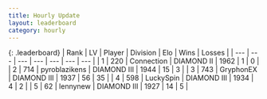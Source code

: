```yaml
---
title: Hourly Update
layout: leaderboard
category: hourly
---
```


{: .leaderboard}
| Rank | LV | Player | Division | Elo | Wins | Losses |
| --- | --- | --- | --- | --- | --- | --- |
| <span data-change="0">1</span> | 220 | <span title="ID: 539711">Connection</span> | DIAMOND II | <span data-change="0">1962</span> | <span data-change="0">1</span> | <span data-change="0">0</span> |
| <span data-change="0">2</span> | 714 | <span title="ID: 143220">pyroblazikens</span> | DIAMOND III | <span data-change="0">1944</span> | <span data-change="0">15</span> | <span data-change="0">3</span> |
| <span data-change="0">3</span> | 743 | <span title="ID: 315148">GryphonEX</span> | DIAMOND III | <span data-change="0">1937</span> | <span data-change="0">56</span> | <span data-change="0">35</span> |
| <span data-change="0">4</span> | 598 | <span title="ID: 498412">LuckySpin</span> | DIAMOND III | <span data-change="0">1934</span> | <span data-change="0">4</span> | <span data-change="0">2</span> |
| <span data-change="0">5</span> | 62 | <span title="ID: 561962">lennynew</span> | DIAMOND III | <span data-change="0">1927</span> | <span data-change="0">14</span> | <span data-change="0">5</span> |